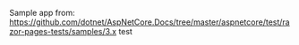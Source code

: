 Sample app from: https://github.com/dotnet/AspNetCore.Docs/tree/master/aspnetcore/test/razor-pages-tests/samples/3.x
test
